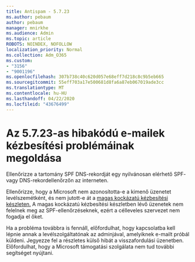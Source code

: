 ```yaml
---
title: Antispam - 5.7.23
ms.author: pebaum
author: pebaum
manager: mnirkhe
ms.audience: Admin
ms.topic: article
ROBOTS: NOINDEX, NOFOLLOW
localization_priority: Normal
ms.collection: Adm_O365
ms.custom:
- "3156"
- "9001196"
ms.openlocfilehash: 307b738c40c620d057e68eff7d218c8c9b5eb665
ms.sourcegitcommit: 55eff703a17e500681d8fa6a87eb067019ade3cc
ms.translationtype: MT
ms.contentlocale: hu-HU
ms.lasthandoff: 04/22/2020
ms.locfileid: "43676499"
---
```

# <a name="fix-email-delivery-issues-for-error-code-5723"></a>Az 5.7.23-as hibakódú e-mailek kézbesítési problémáinak megoldása

Ellenőrizze a tartomány SPF DNS-rekordját egy nyilvánosan elérhető SPF- vagy DNS-rekordellenőrzőn az interneten.

Ellenőrizze, hogy a Microsoft nem azonosította-e a kimenő üzenetet levélszemétként, és nem jutott-e át a [magas kockázatú kézbesítési készleten.](https://docs.microsoft.com/office365/SecurityCompliance/high-risk-delivery-pool-for-outbound-messages) A magas kockázatú kézbesítési készletben lévő üzenetek nem felelnek meg az SPF-ellenőrzéseknek, ezért a célleveles szervezet nem fogadja el őket.

Ha a probléma továbbra is fennáll, előfordulhat, hogy kapcsolatba kell lépnie annak a levélszolgáltatónak az adminjával, amelyiknek e-mailt próbál küldeni. Jegyezze fel a részletes külső hibát a visszafordulási üzenetben. Előfordulhat, hogy a Microsoft támogatási szolgálata nem tud további segítséget nyújtani.
